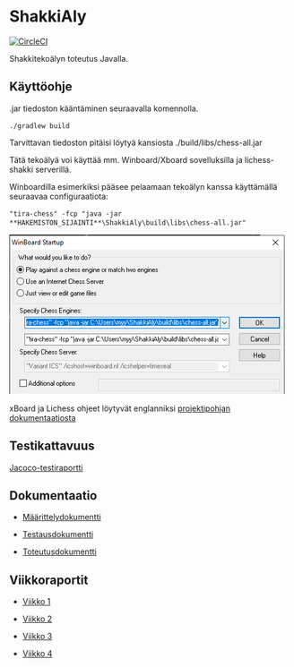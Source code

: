 # ShakkiAly
[![CircleCI](https://circleci.com/gh/noobLue/ShakkiAly.svg?style=shield)](https://circleci.com/gh/noobLue/ShakkiAly)

Shakkitekoälyn toteutus Javalla. 

## Käyttöohje
.jar tiedoston kääntäminen seuraavalla komennolla.

    ./gradlew build

Tarvittavan tiedoston pitäisi löytyä kansiosta ./build/libs/chess-all.jar

Tätä tekoälyä voi käyttää mm. Winboard/Xboard sovelluksilla ja lichess-shakki serverillä.

Winboardilla esimerkiksi pääsee pelaamaan tekoälyn kanssa käyttämällä seuraavaa configuraatiota: 

    "tira-chess" -fcp "java -jar **HAKEMISTON_SIJAINTI**\ShakkiAly\build\libs\chess-all.jar"

![alt text](./dokumentaatio/winboard-setup.png)

xBoard ja Lichess ohjeet löytyvät englanniksi [projektipohjan dokumentaatiosta](./dokumentaatio/projektipohjan/Beginners_guide.md)

## Testikattavuus

[Jacoco-testiraportti](https://nooblue.github.io/ShakkiAly/)

## Dokumentaatio

* [Määrittelydokumentti](./dokumentaatio/maarittelydokumentti.md)

* [Testausdokumentti](./dokumentaatio/testausdokumentti.md)

* [Toteutusdokumentti](./dokumentaatio/toteutusdokumentti.md)


## Viikkoraportit

* [Viikko 1](./dokumentaatio/viikkoraportit/viikko1.md)

* [Viikko 2](./dokumentaatio/viikkoraportit/viikko2.md)

* [Viikko 3](./dokumentaatio/viikkoraportit/viikko3.md)

* [Viikko 4](./dokumentaatio/viikkoraportit/viikko4.md)


